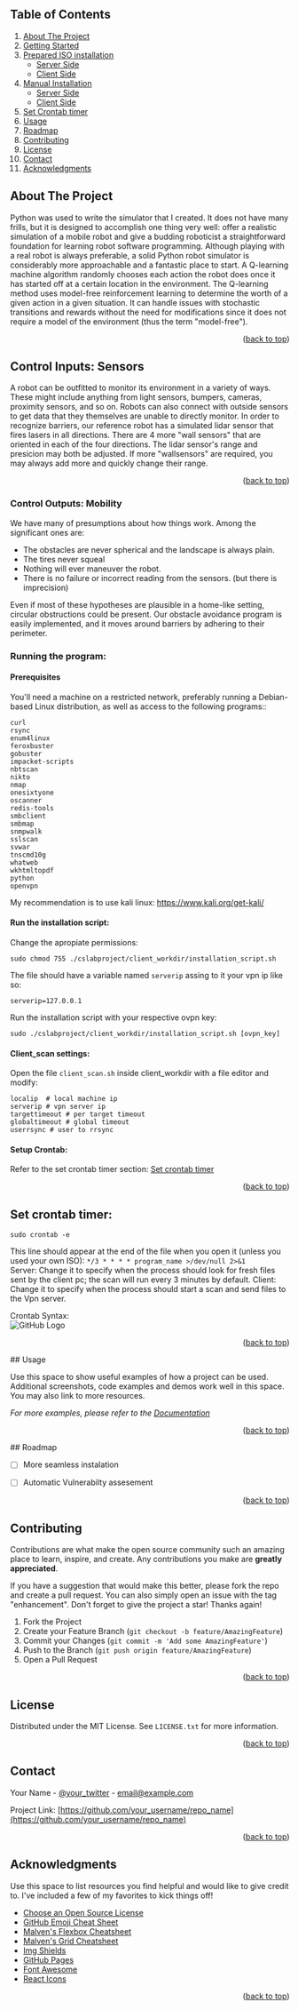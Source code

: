<!-- TABLE OF CONTENTS -->

<summary><h2>Table of Contents</h2></summary>
<ol>
<li>
<a href="#about-the-project">About The Project</a>
</li>
<li>
<a href="#getting-started">Getting Started</a>
</li>
<li>
<a href="#prepared-iso-installation">Prepared ISO installation</a>
<ul>
<li><a href="#server-side">Server Side</a></li>
<li><a href="#client-side">Client Side</a></li>
</ul>
</li>
<li>
<a href="#manual-installation">Manual Installation</a>
<ul>
<li><a href="#server-side-1">Server Side</a></li>
<li><a href="#client-side-1">Client Side</a></li>
</ul>
</li>
<li><a href="#set-crontab-timer">Set Crontab timer</a></li>
<li><a href="#usage">Usage</a></li>
<li><a href="#roadmap">Roadmap</a></li>
<li><a href="#contributing">Contributing</a></li>
<li><a href="#license">License</a></li>
<li><a href="#contact">Contact</a></li>
<li><a href="#acknowledgments">Acknowledgments</a></li>
</ol> 


<!-- ABOUT THE PROJECT -->
<div id="#about-the-project"></div>

## About The Project
Python was used to write the simulator that I created. It does not have many frills, but it is designed to accomplish one thing very well: offer a realistic simulation of a mobile robot and give a budding roboticist a straightforward foundation for learning robot software programming. Although playing with a real robot is always preferable, a solid Python robot simulator is considerably more approachable and a fantastic place to start.
A Q-learning machine algorithm randomly chooses each action the robot does once it has started off at a certain location in the environment. The Q-learning method uses model-free reinforcement learning to determine the worth of a given action in a given situation.
It can handle issues with stochastic transitions and rewards without the need for modifications since it does not require a model of the environment (thus the term "model-free").



<p align="right">(<a href="#top">back to top</a>)</p>



## Control Inputs: Sensors
A robot can be outfitted to monitor its environment in a variety of ways. These might include anything from light sensors, bumpers, cameras, proximity sensors, and so on. Robots can also connect with outside sensors to get data that they themselves are unable to directly monitor.
In order to recognize barriers, our reference robot has a simulated lidar sensor that fires lasers in all directions. There are 4 more "wall sensors" that are oriented in each of the four directions. The lidar sensor's range and presicion may both be adjusted.  If more "wallsensors" are required, you may always add more and quickly change their range.


<p align="right">(<a href="#top">back to top</a>)</p>

### Control Outputs: Mobility

We have many of presumptions about how things work. Among the significant ones are:
* The obstacles are never spherical and the landscape is always plain.
* The tires never squeal
* Nothing will ever maneuver the robot.
* There is no failure or incorrect reading from the sensors. (but there is imprecision)


Even if most of these hypotheses are plausible in a home-like setting, circular obstructions could be present. Our obstacle avoidance program is easily implemented, and it moves around barriers by adhering to their perimeter.

### Running the program: 
#### Prerequisites
 You'll need a machine on a restricted network, preferably running a Debian-based Linux distribution, as well as access to the following programs::
  ```
  curl
  rsync
  enum4linux
  feroxbuster
  gobuster
  impacket-scripts
  nbtscan
  nikto
  nmap
  onesixtyone
  oscanner
  redis-tools
  smbclient
  smbmap
  snmpwalk
  sslscan
  svwar
  tnscmd10g
  whatweb
  wkhtmltopdf
  python
  openvpn
  ```
My recommendation is to use kali linux: https://www.kali.org/get-kali/

#### Run the installation script:  


   Change the apropiate permissions:
   ```
   sudo chmod 755 ./cslabproject/client_workdir/installation_script.sh
   ```
   The file should have a variable named `serverip` assing to it your vpn ip like so:
   ```
   serverip=127.0.0.1
   ```
   Run the installation script with your respective ovpn key:
   ```
   sudo ./cslabproject/client_workdir/installation_script.sh [ovpn_key]
   ```   
#### Client_scan settings:  
   Open the file `client_scan.sh` inside client_workdir with a file editor and modify: 
   ```
   localip  # local machine ip
   serverip # vpn server ip
   targettimeout # per target timeout
   globaltimeout # global timeout 
   userrsync # user to rrsync
   ```
#### Setup Crontab: 
   Refer to the set crontab timer section:
   [Set crontab timer](#set-crontab-timer)
   
 
 <p align="right">(<a href="#top">back to top</a>)</p>
 

## Set crontab timer:  
   
   ```
   sudo crontab -e 
   ```
  This line should appear at the end of the file when you open it (unless you used your own ISO): `*/3 * * * * program_name >/dev/null 2>&1`   
   Server: Change it to specify when the process should look for fresh files sent by the client pc; the scan will run every 3 minutes by default.
   Client: Change it to specify when the process should start a scan and send files to the Vpn server.
   
   Crontab Syntax:  
   ![GitHub Logo](https://i2.wp.com/www.adminschoice.com/wp-content/uploads/2009/12/crontab-layout.png?resize=768%2C341&ssl=1)
  
<p align="right">(<a href="#top">back to top</a>)</p>
<!-- USAGE EXAMPLES -->
## Usage

Use this space to show useful examples of how a project can be used. Additional screenshots, code examples and demos work well in this space. You may also link to more resources.

_For more examples, please refer to the [Documentation](https://example.com)_

<p align="right">(<a href="#top">back to top</a>)</p>


<div id="#roadmap"></div>
<!-- ROADMAP -->
## Roadmap

- [ ] More seamless instalation
- [ ] Automatic Vulnerabilty assesement


<p align="right">(<a href="#top">back to top</a>)</p>



<!-- CONTRIBUTING -->
## Contributing

Contributions are what make the open source community such an amazing place to learn, inspire, and create. Any contributions you make are **greatly appreciated**.

If you have a suggestion that would make this better, please fork the repo and create a pull request. You can also simply open an issue with the tag "enhancement".
Don't forget to give the project a star! Thanks again!

1. Fork the Project
2. Create your Feature Branch (`git checkout -b feature/AmazingFeature`)
3. Commit your Changes (`git commit -m 'Add some AmazingFeature'`)
4. Push to the Branch (`git push origin feature/AmazingFeature`)
5. Open a Pull Request

<p align="right">(<a href="#top">back to top</a>)</p>



<!-- LICENSE -->
## License

Distributed under the MIT License. See `LICENSE.txt` for more information.

<p align="right">(<a href="#top">back to top</a>)</p>



<!-- CONTACT -->
## Contact

Your Name - [@your_twitter](https://twitter.com/your_username) - email@example.com

Project Link: [https://github.com/your_username/repo_name](https://github.com/your_username/repo_name)

<p align="right">(<a href="#top">back to top</a>)</p>



<!-- ACKNOWLEDGMENTS -->
## Acknowledgments

Use this space to list resources you find helpful and would like to give credit to. I've included a few of my favorites to kick things off!

* [Choose an Open Source License](https://choosealicense.com)
* [GitHub Emoji Cheat Sheet](https://www.webpagefx.com/tools/emoji-cheat-sheet)
* [Malven's Flexbox Cheatsheet](https://flexbox.malven.co/)
* [Malven's Grid Cheatsheet](https://grid.malven.co/)
* [Img Shields](https://shields.io)
* [GitHub Pages](https://pages.github.com)
* [Font Awesome](https://fontawesome.com)
* [React Icons](https://react-icons.github.io/react-icons/search)

<p align="right">(<a href="#top">back to top</a>)</p>



<!-- MARKDOWN LINKS & IMAGES -->
<!-- https://www.markdownguide.org/basic-syntax/#reference-style-links -->
[contributors-shield]: https://img.shields.io/github/contributors/othneildrew/Best-README-Template.svg?style=for-the-badge
[contributors-url]: https://github.com/othneildrew/Best-README-Template/graphs/contributors
[forks-shield]: https://img.shields.io/github/forks/othneildrew/Best-README-Template.svg?style=for-the-badge
[forks-url]: https://github.com/othneildrew/Best-README-Template/network/members
[stars-shield]: https://img.shields.io/github/stars/othneildrew/Best-README-Template.svg?style=for-the-badge
[stars-url]: https://github.com/othneildrew/Best-README-Template/stargazers
[issues-shield]: https://img.shields.io/github/issues/othneildrew/Best-README-Template.svg?style=for-the-badge
[issues-url]: https://github.com/othneildrew/Best-README-Template/issues
[license-shield]: https://img.shields.io/github/license/othneildrew/Best-README-Template.svg?style=for-the-badge
[license-url]: https://github.com/othneildrew/Best-README-Template/blob/master/LICENSE.txt
[linkedin-shield]: https://img.shields.io/badge/-LinkedIn-black.svg?style=for-the-badge&logo=linkedin&colorB=555
[linkedin-url]: https://linkedin.com/in/othneildrew
[product-screenshot]: images/screenshot.png
